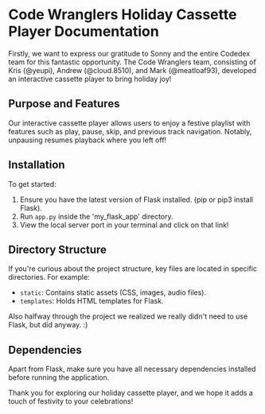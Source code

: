 # Code Wranglers Holiday Cassette Player Documentation

Firstly, we want to express our gratitude to Sonny and the entire Codedex team for this fantastic opportunity. The Code Wranglers team, consisting of Kris (@yeupi), Andrew (@cloud.8510), and Mark (@meatloaf93), developed an interactive cassette player to bring holiday joy!

## Purpose and Features

Our interactive cassette player allows users to enjoy a festive playlist with features such as play, pause, skip, and previous track navigation. Notably, unpausing resumes playback where you left off!

## Installation

To get started:
1. Ensure you have the latest version of Flask installed. (pip or pip3 install Flask).
2. Run `app.py` inside the 'my_flask_app' directory.
3. View the local server port in your terminal and click on that link!

## Directory Structure

If you're curious about the project structure, key files are located in specific directories. For example:
- `static`: Contains static assets (CSS, images, audio files).
- `templates`: Holds HTML templates for Flask.

Also halfway through the project we realized we really didn't need to use Flask, but did anyway. :)

## Dependencies

Apart from Flask, make sure you have all necessary dependencies installed before running the application.

Thank you for exploring our holiday cassette player, and we hope it adds a touch of festivity to your celebrations!
